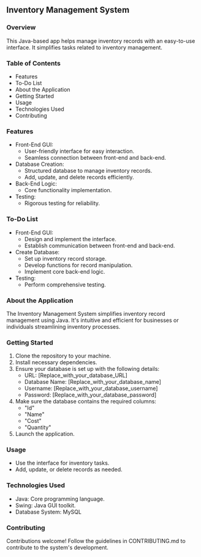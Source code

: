 ## Inventory Management System

### Overview
This Java-based app helps manage inventory records with an easy-to-use interface. It simplifies tasks related to inventory management.

### Table of Contents
- Features
- To-Do List
- About the Application
- Getting Started
- Usage
- Technologies Used
- Contributing

### Features
- Front-End GUI:
  - User-friendly interface for easy interaction.
  - Seamless connection between front-end and back-end.
- Database Creation:
  - Structured database to manage inventory records.
  - Add, update, and delete records efficiently.
- Back-End Logic:
  - Core functionality implementation.
- Testing:
  - Rigorous testing for reliability.

### To-Do List
- Front-End GUI:
  - Design and implement the interface.
  - Establish communication between front-end and back-end.
- Create Database:
  - Set up inventory record storage.
  - Develop functions for record manipulation.
  - Implement core back-end logic.
- Testing:
  - Perform comprehensive testing.

### About the Application
The Inventory Management System simplifies inventory record management using Java. It's intuitive and efficient for businesses or individuals streamlining inventory processes.

### Getting Started
1. Clone the repository to your machine.
2. Install necessary dependencies.
3. Ensure your database is set up with the following details:
    - URL: [Replace_with_your_database_URL]
    - Database Name: [Replace_with_your_database_name]
    - Username: [Replace_with_your_database_username]
    - Password: [Replace_with_your_database_password]
4. Make sure the database contains the required columns:
    - "Id"
    - "Name"
    - "Cost"
    - "Quantity"
5. Launch the application.

### Usage
- Use the interface for inventory tasks.
- Add, update, or delete records as needed.

### Technologies Used
- Java: Core programming language.
- Swing: Java GUI toolkit.
- Database System: MySQL

### Contributing
Contributions welcome! Follow the guidelines in CONTRIBUTING.md to contribute to the system's development.
